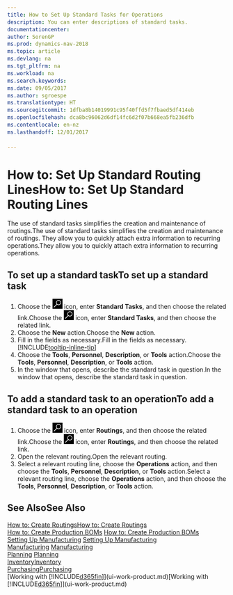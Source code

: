 ```yaml
---
title: How to Set Up Standard Tasks for Operations
description: You can enter descriptions of standard tasks.
documentationcenter: 
author: SorenGP
ms.prod: dynamics-nav-2018
ms.topic: article
ms.devlang: na
ms.tgt_pltfrm: na
ms.workload: na
ms.search.keywords: 
ms.date: 09/05/2017
ms.author: sgroespe
ms.translationtype: HT
ms.sourcegitcommit: 1dfba8b14019991c95f40ffd5f7fbaed5df414eb
ms.openlocfilehash: dca8bc96062d6df14fc6d2f07b668ea5fb236dfb
ms.contentlocale: en-nz
ms.lasthandoff: 12/01/2017

---
```

# <a name="how-to-set-up-standard-routing-lines"></a><span data-ttu-id="7038a-103">How to: Set Up Standard Routing Lines</span><span class="sxs-lookup"><span data-stu-id="7038a-103">How to: Set Up Standard Routing Lines</span></span>
<span data-ttu-id="7038a-104">The use of standard tasks simplifies the creation and maintenance of routings.</span><span class="sxs-lookup"><span data-stu-id="7038a-104">The use of standard tasks simplifies the creation and maintenance of routings.</span></span> <span data-ttu-id="7038a-105">They allow you to quickly attach extra information to recurring operations.</span><span class="sxs-lookup"><span data-stu-id="7038a-105">They allow you to quickly attach extra information to recurring operations.</span></span>

## <a name="to-set-up-a-standard-task"></a><span data-ttu-id="7038a-106">To set up a standard task</span><span class="sxs-lookup"><span data-stu-id="7038a-106">To set up a standard task</span></span>
1. <span data-ttu-id="7038a-107">Choose the ![Search for Page or Report](media/ui-search/search_small.png "Search for Page or Report icon") icon, enter **Standard Tasks**, and then choose the related link.</span><span class="sxs-lookup"><span data-stu-id="7038a-107">Choose the ![Search for Page or Report](media/ui-search/search_small.png "Search for Page or Report icon") icon, enter **Standard Tasks**, and then choose the related link.</span></span>
2. <span data-ttu-id="7038a-108">Choose the **New** action.</span><span class="sxs-lookup"><span data-stu-id="7038a-108">Choose the **New** action.</span></span>
3. <span data-ttu-id="7038a-109">Fill in the fields as necessary.</span><span class="sxs-lookup"><span data-stu-id="7038a-109">Fill in the fields as necessary.</span></span> [!INCLUDE[tooltip-inline-tip](includes/tooltip-inline-tip_md.md)]
4. <span data-ttu-id="7038a-110">Choose the **Tools**, **Personnel**, **Description**, or **Tools** action.</span><span class="sxs-lookup"><span data-stu-id="7038a-110">Choose the **Tools**, **Personnel**, **Description**, or **Tools** action.</span></span>
5. <span data-ttu-id="7038a-111">In the window that opens, describe the standard task in question.</span><span class="sxs-lookup"><span data-stu-id="7038a-111">In the window that opens, describe the standard task in question.</span></span>

## <a name="to-add-a-standard-task-to-an-operation"></a><span data-ttu-id="7038a-112">To add a standard task to an operation</span><span class="sxs-lookup"><span data-stu-id="7038a-112">To add a standard task to an operation</span></span>
1. <span data-ttu-id="7038a-113">Choose the ![Search for Page or Report](media/ui-search/search_small.png "Search for Page or Report icon") icon, enter **Routings**, and then choose the related link.</span><span class="sxs-lookup"><span data-stu-id="7038a-113">Choose the ![Search for Page or Report](media/ui-search/search_small.png "Search for Page or Report icon") icon, enter **Routings**, and then choose the related link.</span></span>
2. <span data-ttu-id="7038a-114">Open the relevant routing.</span><span class="sxs-lookup"><span data-stu-id="7038a-114">Open the relevant routing.</span></span>
3. <span data-ttu-id="7038a-115">Select a relevant routing line, choose the **Operations** action, and then choose the **Tools**, **Personnel**, **Description**, or **Tools** action.</span><span class="sxs-lookup"><span data-stu-id="7038a-115">Select a relevant routing line, choose the **Operations** action, and then choose the **Tools**, **Personnel**, **Description**, or **Tools** action.</span></span>

## <a name="see-also"></a><span data-ttu-id="7038a-116">See Also</span><span class="sxs-lookup"><span data-stu-id="7038a-116">See Also</span></span>  
[<span data-ttu-id="7038a-117">How to: Create Routings</span><span class="sxs-lookup"><span data-stu-id="7038a-117">How to: Create Routings</span></span>](production-how-to-create-routings.md)  
<span data-ttu-id="7038a-118">[How to: Create Production BOMs](production-how-to-create-production-boms.md)   </span><span class="sxs-lookup"><span data-stu-id="7038a-118">[How to: Create Production BOMs](production-how-to-create-production-boms.md)   </span></span>  
<span data-ttu-id="7038a-119">[Setting Up Manufacturing](production-configure-production-processes.md) </span><span class="sxs-lookup"><span data-stu-id="7038a-119">[Setting Up Manufacturing](production-configure-production-processes.md) </span></span>  
<span data-ttu-id="7038a-120">[Manufacturing](production-manage-manufacturing.md)  </span><span class="sxs-lookup"><span data-stu-id="7038a-120">[Manufacturing](production-manage-manufacturing.md)  </span></span>  
<span data-ttu-id="7038a-121">[Planning](production-planning.md) </span><span class="sxs-lookup"><span data-stu-id="7038a-121">[Planning](production-planning.md) </span></span>  
[<span data-ttu-id="7038a-122">Inventory</span><span class="sxs-lookup"><span data-stu-id="7038a-122">Inventory</span></span>](inventory-manage-inventory.md)  
[<span data-ttu-id="7038a-123">Purchasing</span><span class="sxs-lookup"><span data-stu-id="7038a-123">Purchasing</span></span>](purchasing-manage-purchasing.md)  
<span data-ttu-id="7038a-124">[Working with [!INCLUDE[d365fin](includes/d365fin_md.md)]](ui-work-product.md)</span><span class="sxs-lookup"><span data-stu-id="7038a-124">[Working with [!INCLUDE[d365fin](includes/d365fin_md.md)]](ui-work-product.md)</span></span>  


